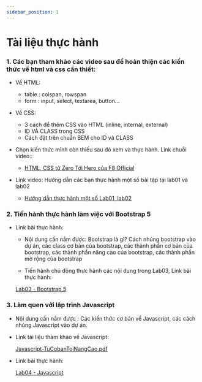 ```yaml
---
sidebar_position: 1
---
```

# Tài liệu thực hành

### 1. Các bạn tham khảo các video sau để hoàn thiện các kiến thức về html và css cần thiết:
  - Về HTML: 
    - table : colspan, rowspan
    - form : input, select, textarea, button...
  - Về CSS: 
    - 3 cách để thêm CSS vào HTML (inline, internal, external)
    - ID VÀ CLASS trong CSS
    - Cách đặt trên chuẩn BEM cho ID và CLASS
-  Chọn kiến thức mình còn thiếu sau đó xem và thực hành. Link chuỗi video::

    - [HTML, CSS từ Zero Tới Hero của F8 Official](https://www.youtube.com/watch?v=8gNrZ4lAnAw&list=PL_-VfJajZj0U9nEXa4qyfB4U5ZIYCMPlz)

- Link video: Hướng dẫn các bạn thực hành một số bài tập tại lab01 và lab02

    - [Hướng dẫn thực hành một số Lab01, lab02](https://www.youtube.com/watch?v=zRNIxUmhIxQ)

### 2. Tiến hành thực hành làm việc với Bootstrap 5

- Link bài thực hành:
  
    - Nội dung cần nắm được: Bootstrap là gì? Cách nhúng bootstrap vào dự án, các class cơ bản của bootstrap, các thành phần cơ bản của bootstrap, các thành phần nâng cao của bootstrap, các thành phần mở rộng của bootstrap

    - Tiến hành chủ động thực hành các nội dung trong Lab03,  Link bài thực hành:

    [Lab03 - Bootstrap 5](https://docs.google.com/document/d/1NMWpPxVR2yplvkFhRQz9DQ5hIGWSKVmP/edit?rtpof=true)

### 3. Làm quen với lập trình Javascript
- Nội dung cần nắm được : Các kiến thức cơ bản về Javascript, các cách nhúng Javascript vào dự án.
- Link tài liệu tham khảo về Javascript: 

    [Javascript-TuCobanToiNangCao.pdf](https://drive.google.com/file/d/1sw5w_74PYp7jXIcLH3Bo0Dn4Ru7xmv1J/view?usp=drive_link)

- Link bài thực hành: 

    [Lab04 - Javascript](https://docs.google.com/document/d/1dC6p_bZsBmD8ay1ddW37VKIOOZ2qBWGC/edit?usp=drive_link)